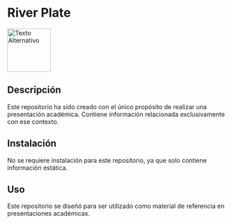 # River Plate

<img src="https://cariverplate.uy/wp-content/uploads/2019/02/River_Plate_2.png" alt="Texto Alternativo" width="100"/>

## Descripción

Este repositorio ha sido creado con el único propósito de realizar una presentación académica. Contiene información relacionada exclusivamente con ese contexto.

## Instalación

No se requiere instalación para este repositorio, ya que solo contiene información estática.

## Uso

Este repositorio se diseñó para ser utilizado como material de referencia en presentaciones académicas.


